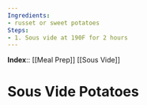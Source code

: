 ```yaml
---
Ingredients:
- russet or sweet potatoes
Steps:
- 1. Sous vide at 190F for 2 hours
---
```

**Index**:: [[Meal Prep]]
[[Sous Vide]]

# Sous Vide Potatoes